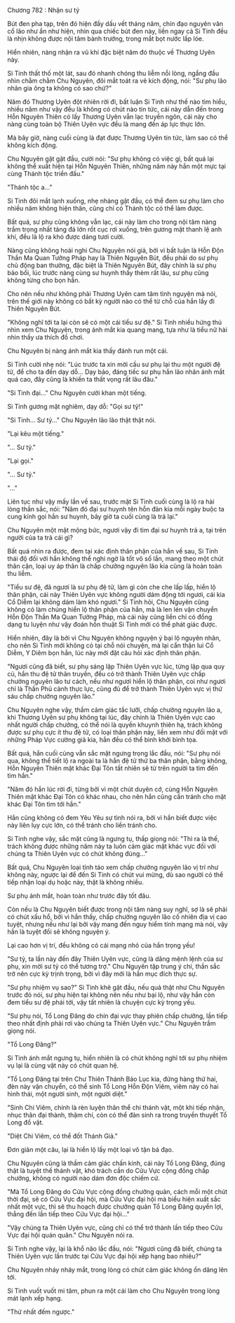 




Chương 782 : Nhận sư tỷ


Bút đen pha tạp, trên đó hiện đầy dấu vết tháng năm, chín đạo nguyên văn cổ lão như ẩn như hiện, nhìn qua chiếc bút đen này, liền ngay cả Si Tinh đều là nhịn không được nội tâm bành trướng, trong mắt bọt nước lấp lóe.

Hiển nhiên, nàng nhận ra vũ khí đặc biệt năm đó thuộc về Thương Uyên này.

Si Tinh thất thố một lát, sau đó nhanh chóng thu liễm nỗi lòng, ngẩng đầu nhìn chằm chằm Chu Nguyên, đôi mắt toát ra vẻ kích động, nói: "Sư phụ lão nhân gia ông ta không có sao chứ?"

Năm đó Thương Uyên đột nhiên rời đi, bất luận Si Tinh như thế nào tìm hiểu, nhiều năm như vậy đều là không có chút nào tin tức, cái này dẫn đến trong Hỗn Nguyên Thiên có lấy Thương Uyên vẫn lạc truyền ngôn, cái này cho nàng cùng toàn bộ Thiên Uyên vực đều là mang đến áp lực thực lớn.

Mà bây giờ, nàng cuối cùng là đạt được Thương Uyên tin tức, làm sao có thể không kích động.

Chu Nguyên gật gật đầu, cười nói: "Sư phụ không có việc gì, bất quá lại không thể xuất hiện tại Hỗn Nguyên Thiên, những năm này hắn một mực tại cùng Thánh tộc triền đấu."

"Thánh tộc a..."

Si Tinh đôi mắt lạnh xuống, nhẹ nhàng gật đầu, có thể đem sư phụ làm cho nhiều năm không hiện thân, cũng chỉ có Thánh tộc có thể làm được.

Bất quá, sư phụ cũng không vẫn lạc, cái này làm cho trong nội tâm nàng trầm trọng nhất tảng đá lớn rốt cục rơi xuống, trên gương mặt thanh lệ anh khí, đều là lộ ra khó được dáng tươi cười.

Nàng cũng không hoài nghi Chu Nguyên nói giả, bởi vì bất luận là Hỗn Độn Thần Ma Quan Tưởng Pháp hay là Thiên Nguyên Bút, đều phải do sư phụ chủ động ban thưởng, đặc biệt là Thiên Nguyên Bút, đây chính là sư phụ bảo bối, lúc trước nàng cùng sư huynh thấy thèm rất lâu, sư phụ cũng không từng cho bọn hắn.

Cho nên nếu như không phải Thương Uyên cam tâm tình nguyện mà nói, trên thế giới này không có bất kỳ người nào có thể từ chỗ của hắn lấy đi Thiên Nguyên Bút.

"Không nghĩ tới ta lại còn sẽ có một cái tiểu sư đệ." Si Tinh nhiều hứng thú nhìn xem Chu Nguyên, trong ánh mắt kia quang mang, tựa như là tiểu nữ hài nhìn thấy ưa thích đồ chơi.

Chu Nguyên bị nàng ánh mắt kia thấy đánh run một cái.

Si Tinh cười nhẹ nói: "Lúc trước ta xin mời cầu sư phụ lại thu một người đệ tử, để cho ta đến dạy dỗ... Dạy bảo, đáng tiếc sư phụ hắn lão nhân ánh mắt quá cao, đây cũng là khiến ta thất vọng rất lâu đâu."

"Si Tinh đại..." Chu Nguyên cười khan một tiếng.

Si Tinh gương mặt nghiêm, dạy dỗ: "Gọi sư tỷ!"

"Si Tinh... Sư tỷ..." Chu Nguyên lão lão thật thật nói.

"Lại kêu một tiếng."

"... Sư tỷ."

"Lại gọi."

"... Sư tỷ."

"..."

Liên tục như vậy mấy lần về sau, trước mặt Si Tinh cuối cùng là lộ ra hài lòng thần sắc, nói: "Năm đó đại sư huynh tên hỗn đản kia mỗi ngày buộc ta cung kính gọi hắn sư huynh, bây giờ ta cuối cùng là trả lại."

Chu Nguyên một mặt mộng bức, ngươi vậy đi tìm đại sư huynh trả a, tại trên người của ta trả cái gì?

Bất quá nhìn ra được, đem tại xác định thân phận của hắn về sau, Si Tinh thái độ đối với hắn không thể nghi ngờ là tốt vô số lần, mang theo một chút thân cận, loại uy áp thân là chấp chưởng nguyên lão kia cũng là hoàn toàn thu liễm.

"Tiểu sư đệ, đã ngươi là sư phụ đệ tử, làm gì còn che che lấp lấp, hiển lộ thân phận, cái này Thiên Uyên vực không người dám động tới ngươi, cái kia Cổ Diễm lại không dám làm khó ngươi." Si Tinh hỏi, Chu Nguyên cũng không có làm chúng hiển lộ thân phận của hắn, mà là len lén vận chuyển Hỗn Độn Thần Ma Quan Tưởng Pháp, mà cái này cũng liền chỉ có đồng dạng tu luyện như vậy đoán hồn thuật Si Tinh mới có thể phát giác được.

Hiển nhiên, đây là bởi vì Chu Nguyên không nguyện ý bại lộ nguyên nhân, cho nên Si Tinh mới không có tại chỗ nói chuyện, mà lại cẩn thận lui Cổ Diễm, Y Diêm bọn hắn, lúc này mới đặt câu hỏi xác định thân phận.

"Ngươi cũng đã biết, sư phụ sáng lập Thiên Uyên vực lúc, từng lập qua quy củ, hắn thu đệ tử thân truyền, đều có trở thành Thiên Uyên vực chấp chưởng nguyên lão tư cách, nếu như ngươi hiển lộ thân phận, coi như ngươi chỉ là Thần Phủ cảnh thực lực, cũng đủ để trở thành Thiên Uyên vực vị thứ sáu chấp chưởng nguyên lão."

Chu Nguyên nghe vậy, thầm cảm giác tắc lưỡi, chấp chưởng nguyên lão a, khi Thương Uyên sư phụ không tại lúc, đây chính là Thiên Uyên vực cao nhất người chấp chưởng, có thể nói là quyền khuynh thiên hạ, trách không được sư phụ cực ít thu đệ tử, có loại thân phận này, liền xem như đối mặt với những Pháp Vực cường giả kia, hắn đều có thể bình khởi bình tọa.

Bất quá, hắn cuối cùng vẫn sắc mặt ngưng trọng lắc đầu, nói: "Sư phụ nói qua, không thể tiết lộ ra ngoài ta là hắn đệ tử thứ ba thân phận, bằng không, Hỗn Nguyên Thiên mặt khác Đại Tôn tất nhiên sẽ từ trên người ta tìm đến tìm hắn."

"Năm đó hắn lúc rời đi, từng bởi vì một chút duyên cớ, cùng Hỗn Nguyên Thiên mặt khác Đại Tôn có khác nhau, cho nên hắn cũng cần tránh cho mặt khác Đại Tôn tìm tới hắn."

Hắn cũng không có đem Yêu Yêu sự tình nói ra, bởi vì hắn biết được việc này liên lụy cực lớn, có thể tránh cho liền tránh cho.

Si Tinh nghe vậy, sắc mặt cũng là ngưng tụ, thấp giọng nói: "Thì ra là thế, trách không được những năm này ta luôn cảm giác mặt khác vực đối với chúng ta Thiên Uyên vực có chút không đúng..."

Bất quá, Chu Nguyên loại tỉnh táo xem chấp chưởng nguyên lão vị trí như không này, ngược lại để đến Si Tinh có chút vui mừng, dù sao người có thể tiếp nhận loại dụ hoặc này, thật là không nhiều.

Sư phụ ánh mắt, hoàn toàn như trước đây tốt đâu.

Còn nếu là Chu Nguyên biết được trong nội tâm nàng suy nghĩ, sợ là sẽ phải có chút xấu hổ, bởi vì hắn thấy, chấp chưởng nguyên lão cố nhiên địa vị cao tuyệt, nhưng nếu như lại bởi vậy mang đến nguy hiểm tính mạng mà nói, vậy hắn là tuyệt đối sẽ không nguyện ý.

Lại cao hơn vị trí, đều không có cái mạng nhỏ của hắn trọng yếu!

"Sư tỷ, ta lần này đến đây Thiên Uyên vực, cũng là dâng mệnh lệnh của sư phụ, xin mời sư tỷ có thể tương trợ." Chu Nguyên tập trung ý chí, thần sắc trở nên cực kỳ trịnh trọng, bởi vì đây mới là hắn mục đích thực sự.

"Sư phụ nhiệm vụ sao?" Si Tinh khẽ gật đầu, nếu quả thật như Chu Nguyên trước đó nói, sư phụ hiện tại không nên nếu như bại lộ, như vậy hắn còn đem tiểu sư đệ phái tới, vậy tất nhiên là chuyện cực kỳ trọng yếu.

"Sư phụ nói, Tổ Long Đăng do chín đại vực thay phiên chấp chưởng, lần tiếp theo nhất định phải rơi vào chúng ta Thiên Uyên vực." Chu Nguyên trầm giọng nói.

"Tổ Long Đăng?"

Si Tinh ánh mắt ngưng tụ, hiển nhiên là có chút không nghĩ tới sư phụ nhiệm vụ lại là cùng vật này có chút quan hệ.

"Tổ Long Đăng tại trên Chư Thiên Thánh Bảo Lục kia, đứng hàng thứ hai, đèn này vận chuyển, có thể sinh Tổ Long Hỗn Độn Viêm, viêm này có hai hình thái, một người sinh, một người diệt."

"Sinh Chi Viêm, chính là rèn luyện thân thể chi thánh vật, một khi tiếp nhận, nhục thân đại thành, thậm chí, còn có thể đản sinh ra trong truyền thuyết Tổ Long đồ vật.

"Diệt Chi Viêm, có thể đốt Thánh Giả."

Đơn giản một câu, lại là hiển lộ lấy một loại vô tận bá đạo.

Chu Nguyên cũng là thầm cảm giác chấn kinh, cái này Tổ Long Đăng, đúng thật là tuyệt thế thánh vật, khó trách cần do Cửu Vực cộng đồng chấp chưởng, không có người nào dám đơn độc chiếm cứ.

"Mà Tổ Long Đăng do Cửu Vực cộng đồng chưởng quản, cách mỗi một chút thời đại, sẽ có Cửu Vực đại hội, mà Cửu Vực đại hội mà biểu hiện xuất sắc nhất một vực, thì sẽ thu hoạch được chưởng quản Tổ Long Đăng quyền lợi, thẳng đến lần tiếp theo Cửu Vực đại hội..."

"Vậy chúng ta Thiên Uyên vực, cũng chỉ có thể trở thành lần tiếp theo Cửu Vực đại hội quán quân." Chu Nguyên nói ra.

Si Tinh nghe vậy, lại là khổ não lắc đầu, nói: "Ngươi cũng đã biết, chúng ta Thiên Uyên vực lần trước tại Cửu Vực đại hội xếp hạng bao nhiêu?"

Chu Nguyên nháy nháy mắt, trong lòng có chút cảm giác không ổn dâng lên tới.

Si Tinh vuốt vuốt mi tâm, phun ra một cái làm cho Chu Nguyên trong lòng mát lạnh xếp hạng.

"Thứ nhất đếm ngược."





